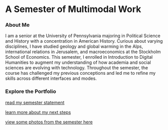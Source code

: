 # A Semester of Multimodal Work

### About Me
I am a senior at the University of Pennsylvania majoring in Political Science and History with a concentration in American History. Curious about varying disciplines, I have studied geology and global warming in the Alps, international relations in Jerusalem, and macroeconomics at the Stockholm School of Economics. This semester, I enrolled in Introduction to Digital Humanities to augment my understanding of how academia and social sciences are evolving with technology. Throughout the semester, the course has challenged my previous conceptions and led me to refine my skills across different interfaces and modes. 

### Explore the Portfolio

[read my semester statement](about.md) 

[learn more about my next steps](forward.md)

[view some photos from the semester here](assets.md)
